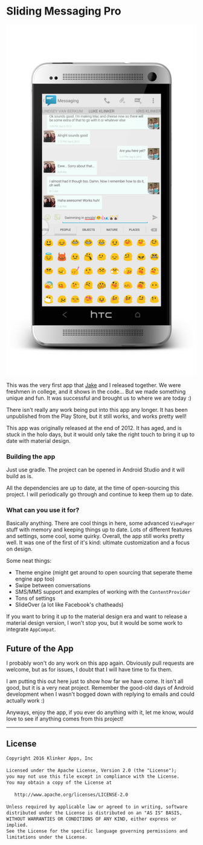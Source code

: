 # Sliding Messaging Pro

![screenshot](Other/Promo/htc_m7_2013-9-10-15-40-6.png)

This was the very first app that [Jake](https://github.com/klinker41) and I released together. We were freshmen in college, and it shows in the code... But we made something unique and fun. It was successful and brought us to where we are today :)

There isn't really any work being put into this app any longer. It has been unpublished from the Play Store, but it still works, and works pretty well!

This app was originally released at the end of 2012. It has aged, and is stuck in the holo days, but it would only take the right touch to bring it up to date with material design.

### Building the app

Just use gradle. The project can be opened in Android Studio and it will build as is.

All the dependencies are up to date, at the time of open-sourcing this project. I will periodically go through and continue to keep them up to date.

### What can you use it for?

Basically anything. There are cool things in here, some advanced `ViewPager` stuff with memory and keeping things up to date. Lots of different features and settings, some cool, some quirky. Overall, the app still works pretty well. It was one of the first of it's kind: ultimate customization and a focus on design.

Some neat things:
- Theme engine (might get around to open sourcing that seperate theme engine app too)
- Swipe between conversations
- SMS/MMS support and examples of working with the `ContentProvider`
- Tons of settings
- SlideOver (a lot like Facebook's chatheads)

If you want to bring it up to the material design era and want to release a material design version, I won't stop you, but it would be some work to integrate `AppCompat`.

## Future of the App

I probably won't do any work on this app again. Obviously pull requests are welcome, but as for issues, I doubt that I will have time to fix them.

I am putting this out here just to show how far we have come. It isn't all good, but it is a very neat project. Remember the good-old days of Android development when I wasn't bogged down with replying to emails and could actually work :)

Anyways, enjoy the app, if you ever do anything with it, let me know, would love to see if anything comes from this project!


---

## License

    Copyright 2016 Klinker Apps, Inc

    Licensed under the Apache License, Version 2.0 (the "License");
    you may not use this file except in compliance with the License.
    You may obtain a copy of the License at

       http://www.apache.org/licenses/LICENSE-2.0

    Unless required by applicable law or agreed to in writing, software
    distributed under the License is distributed on an "AS IS" BASIS,
    WITHOUT WARRANTIES OR CONDITIONS OF ANY KIND, either express or implied.
    See the License for the specific language governing permissions and
    limitations under the License.
